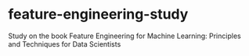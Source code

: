 # feature-engineering-study

Study on the book Feature Engineering for Machine Learning: Principles and Techniques for Data Scientists